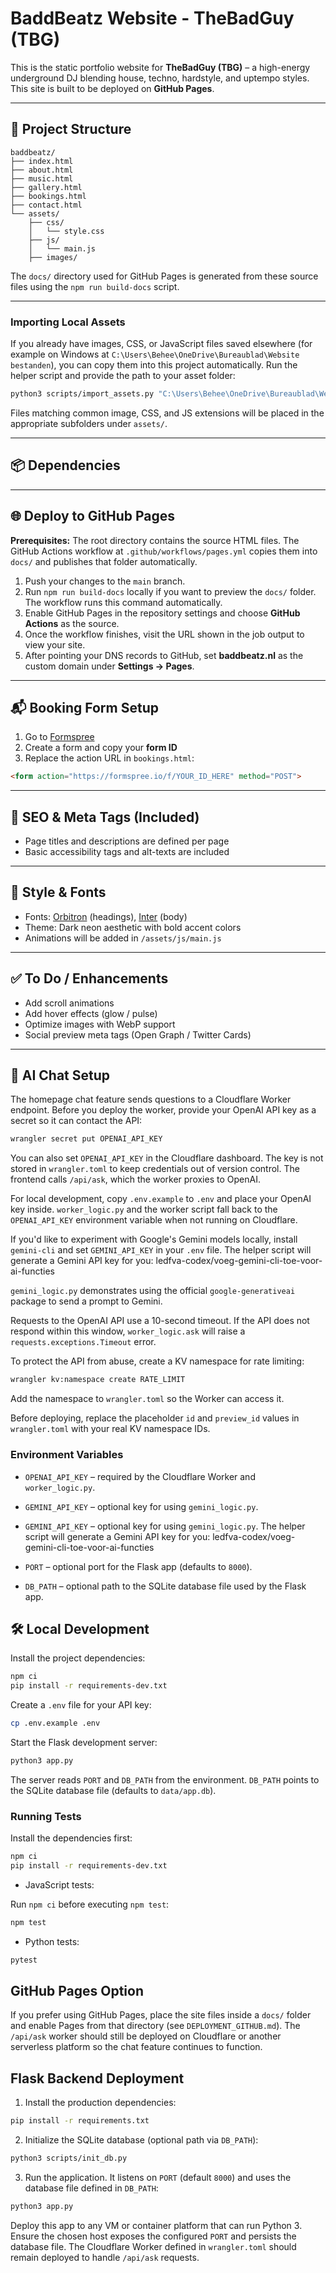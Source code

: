 # BaddBeatz Website - TheBadGuy (TBG)

This is the static portfolio website for **TheBadGuy (TBG)** – a high-energy underground DJ blending house, techno, hardstyle, and uptempo styles. This site is built to be deployed on **GitHub Pages**.

---

## 🚀 Project Structure

```
baddbeatz/
├── index.html
├── about.html
├── music.html
├── gallery.html
├── bookings.html
├── contact.html
└── assets/
    ├── css/
    │   └── style.css
    ├── js/
    │   └── main.js
    ├── images/
```

The `docs/` directory used for GitHub Pages is generated from these source files using the `npm run build-docs` script.

---

### Importing Local Assets

If you already have images, CSS, or JavaScript files saved elsewhere (for example on
Windows at `C:\Users\Behee\OneDrive\Bureaublad\Website bestanden`), you can copy
them into this project automatically. Run the helper script and provide the path
to your asset folder:

```bash
python3 scripts/import_assets.py "C:\Users\Behee\OneDrive\Bureaublad\Website bestanden"
```

Files matching common image, CSS, and JS extensions will be placed in the
appropriate subfolders under `assets/`.

---

## 📦 Dependencies
---

## 🌐 Deploy to GitHub Pages

**Prerequisites:** The root directory contains the source HTML files. The GitHub Actions workflow at `.github/workflows/pages.yml` copies them into `docs/` and publishes that folder automatically.

1. Push your changes to the `main` branch.
2. Run `npm run build-docs` locally if you want to preview the `docs/` folder. The workflow runs this command automatically.
3. Enable GitHub Pages in the repository settings and choose **GitHub Actions** as the source.
4. Once the workflow finishes, visit the URL shown in the job output to view your site.
5. After pointing your DNS records to GitHub, set **baddbeatz.nl** as the custom domain under **Settings → Pages**.


---

## 📬 Booking Form Setup

1. Go to [Formspree](https://formspree.io)
2. Create a form and copy your **form ID**
3. Replace the action URL in `bookings.html`:

```html
<form action="https://formspree.io/f/YOUR_ID_HERE" method="POST">
```

---

## 🎯 SEO & Meta Tags (Included)

- Page titles and descriptions are defined per page
- Basic accessibility tags and alt-texts are included

---

## 🎨 Style & Fonts

- Fonts: [Orbitron](https://fonts.google.com/specimen/Orbitron) (headings), [Inter](https://fonts.google.com/specimen/Inter) (body)
- Theme: Dark neon aesthetic with bold accent colors
- Animations will be added in `/assets/js/main.js`

---

## ✅ To Do / Enhancements

- Add scroll animations
- Add hover effects (glow / pulse)
- Optimize images with WebP support
- Social preview meta tags (Open Graph / Twitter Cards)

---


## 🤖 AI Chat Setup

The homepage chat feature sends questions to a Cloudflare Worker endpoint.
Before you deploy the worker, provide your OpenAI API key as a secret so it can
contact the API:

```bash
wrangler secret put OPENAI_API_KEY
```

You can also set `OPENAI_API_KEY` in the Cloudflare dashboard. The key is not
stored in `wrangler.toml` to keep credentials out of version control. The
frontend calls `/api/ask`, which the worker proxies to OpenAI.

For local development, copy `.env.example` to `.env` and place your OpenAI key
inside. `worker_logic.py` and the worker script fall back to the
`OPENAI_API_KEY` environment variable when not running on Cloudflare.

If you'd like to experiment with Google's Gemini models locally, install
`gemini-cli` and set `GEMINI_API_KEY` in your `.env` file. The helper script
will generate a Gemini API key for you: ledfva-codex/voeg-gemini-cli-toe-voor-ai-functies

`gemini_logic.py` demonstrates using the official `google-generativeai`
package to send a prompt to Gemini.

Requests to the OpenAI API use a 10-second timeout. If the API does not respond
within this window, `worker_logic.ask` will raise a
`requests.exceptions.Timeout` error.

To protect the API from abuse, create a KV namespace for rate limiting:

```bash
wrangler kv:namespace create RATE_LIMIT
```

Add the namespace to `wrangler.toml` so the Worker can access it.

Before deploying, replace the placeholder `id` and `preview_id` values in
`wrangler.toml` with your real KV namespace IDs.

### Environment Variables

- `OPENAI_API_KEY` – required by the Cloudflare Worker and `worker_logic.py`.
- `GEMINI_API_KEY` – optional key for using `gemini_logic.py`.
- `GEMINI_API_KEY` – optional key for using `gemini_logic.py`. The helper script will generate a Gemini API key for you: ledfva-codex/voeg-gemini-cli-toe-voor-ai-functies

- `PORT` – optional port for the Flask app (defaults to `8000`).
- `DB_PATH` – optional path to the SQLite database file used by the Flask app.


## 🛠 Local Development

Install the project dependencies:

```bash
npm ci
pip install -r requirements-dev.txt
```

Create a `.env` file for your API key:

```bash
cp .env.example .env
```

Start the Flask development server:

```bash
python3 app.py
```

The server reads `PORT` and `DB_PATH` from the environment. `DB_PATH` points to
the SQLite database file (defaults to `data/app.db`).

### Running Tests

Install the dependencies first:

```bash
npm ci
pip install -r requirements-dev.txt
```

- JavaScript tests:

Run `npm ci` before executing `npm test`:

```bash
npm test
```

- Python tests:

```bash
pytest
```

## GitHub Pages Option

If you prefer using GitHub Pages, place the site files inside a `docs/` folder and enable Pages from that directory (see `DEPLOYMENT_GITHUB.md`). The `/api/ask` worker should still be deployed on Cloudflare or another serverless platform so the chat feature continues to function.

## Flask Backend Deployment

1. Install the production dependencies:

```bash
pip install -r requirements.txt
```

2. Initialize the SQLite database (optional path via `DB_PATH`):

```bash
python3 scripts/init_db.py
```

3. Run the application. It listens on `PORT` (default `8000`) and uses the database file defined in `DB_PATH`:

```bash
python3 app.py
```

Deploy this app to any VM or container platform that can run Python 3. Ensure the chosen host exposes the configured `PORT` and persists the database file. The Cloudflare Worker defined in `wrangler.toml` should remain deployed to handle `/api/ask` requests.
